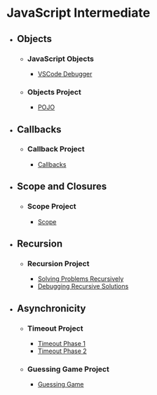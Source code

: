 # JavaScript Intermediate

- ## Objects

  - ### JavaScript Objects

    - [VSCode Debugger](vscode-debugger/)

  - ### Objects Project

    - [POJO](pojo/)

- ## Callbacks

  - ### Callback Project

    - [Callbacks](callbacks/)

- ## Scope and Closures

  - ### Scope Project

    - [Scope](scope/)

- ## Recursion

  - ### Recursion Project

    - [Solving Problems Recursively](solving-problems-recursively/)
    - [Debugging Recursive Solutions](debugging-recursive-solutions/)

- ## Asynchronicity

  - ### Timeout Project

    - [Timeout Phase 1](timeout-phase-1/)
    - [Timeout Phase 2](timeout-phase-2/)

  - ### Guessing Game Project

    - [Guessing Game](guessing-game/)
